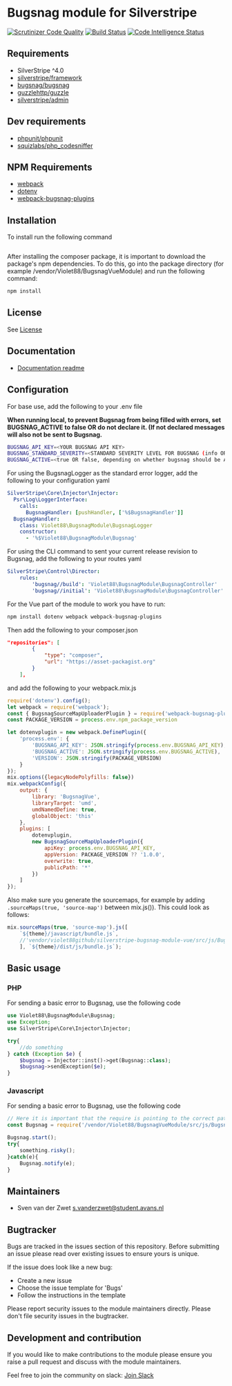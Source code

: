 # Bugsnag module for Silverstripe
[![Scrutinizer Code Quality](https://scrutinizer-ci.com/g/Violet88github/silverstripe-bugsnag-module-vue/badges/quality-score.png?b=master)](https://scrutinizer-ci.com/g/Violet88github/silverstripe-bugsnag-module-vue/?branch=master)
[![Build Status](https://scrutinizer-ci.com/g/Violet88github/silverstripe-bugsnag-module-vue/badges/build.png?b=master)](https://scrutinizer-ci.com/g/Violet88github/silverstripe-bugsnag-module-vue/build-status/master)
[![Code Intelligence Status](https://scrutinizer-ci.com/g/Violet88github/silverstripe-bugsnag-module-vue/badges/code-intelligence.svg?b=master)](https://scrutinizer-ci.com/code-intelligence)
## Requirements

* SilverStripe ^4.0
* [silverstripe/framework](https://packagist.org/packages/silverstripe/framework)
* [bugsnag/bugsnag](https://packagist.org/packages/bugsnag/bugsnag)
* [guzzlehttp/guzzle](https://packagist.org/packages/guzzlehttp/guzzle)
* [silverstripe/admin](https://packagist.org/packages/silverstripe/admin)

## Dev requirements
* [phpunit/phpunit](https://packagist.org/packages/phpunit/phpunit)
* [squizlabs/php_codesniffer](https://packagist.org/packages/squizlabs/php_codesniffer)

## NPM Requirements
* [webpack](https://www.npmjs.com/package/webpack)
* [dotenv](https://www.npmjs.com/package/dotenv)
* [webpack-bugsnag-plugins](https://www.npmjs.com/package/webpack-bugsnag-plugins)

## Installation
To install run the following command
```bash

```
After installing the composer package, it is important to download the package's npm dependencies. To do this, go into the package directory (for example /vendor/Violet88/BugsnagVueModule) and run the following command:
```bash
npm install
```
## License
See [License](license.md)

## Documentation
 * [Documentation readme](docs/en/readme.md)

## Configuration
For base use, add the following to your .env file

<strong>When running local, to prevent Bugsnag from being filled with errors, set BUGSNAG_ACTIVE to false OR do not declare it. (If not declared messages will also not be sent to Bugsnag.</strong>

```bash
BUGSNAG_API_KEY=<YOUR BUGSNAG API KEY>
BUGSNAG_STANDARD_SEVERITY=<STANDARD SEVERITY LEVEL FOR BUGSNAG (info OR warning OR error)>
BUGSNAG_ACTIVE=<true OR false, depending on whether bugsnag should be ACTIVE>
```
For using the BugsnagLogger as the standard error logger, add the following to your configuration yaml
```yaml
SilverStripe\Core\Injector\Injector:
  Psr\Log\LoggerInterface:
    calls:
      BugsnagHandler: [pushHandler, ['%$BugsnagHandler']]
  BugsnagHandler:
    class: Violet88\BugsnagModule\BugsnagLogger
    constructor:
      - '%$Violet88\BugsnagModule\Bugsnag'
```
For using the CLI command to sent your current release revision to Bugsnag, add the following to your routes yaml
```yaml
SilverStripe\Control\Director:
    rules:
        'bugsnag//build': 'Violet88\BugsnagModule\BugsnagController'
        'bugsnag//initial': 'Violet88\BugsnagModule\BugsnagController'
```
For the Vue part of the module to work you have to run:
```bash
npm install dotenv webpack webpack-bugsnag-plugins
```
Then add the following to your composer.json
```json
"repositories": [
        {
            "type": "composer",
            "url": "https://asset-packagist.org"
        }
    ],
```
and add the following to your webpack.mix.js
```js
require('dotenv').config();
let webpack = require('webpack');
const { BugsnagSourceMapUploaderPlugin } = require('webpack-bugsnag-plugins');
const PACKAGE_VERSION = process.env.npm_package_version

let dotenvplugin = new webpack.DefinePlugin({
    'process.env': {
        'BUGSNAG_API_KEY': JSON.stringify(process.env.BUGSNAG_API_KEY),
        'BUGSNAG_ACTIVE': JSON.stringify(process.env.BUGSNAG_ACTIVE),
        'VERSION': JSON.stringify(PACKAGE_VERSION)
    }
});
mix.options({legacyNodePolyfills: false})
mix.webpackConfig({
    output: {
        library: 'BugsnagVue',
        libraryTarget: 'umd',
        umdNamedDefine: true,
        globalObject: 'this'
    },
    plugins: [
        dotenvplugin,
        new BugsnagSourceMapUploaderPlugin({
            apiKey: process.env.BUGSNAG_API_KEY,
            appVersion: PACKAGE_VERSION ?? '1.0.0',
            overwrite: true,
            publicPath: '*'
        })
    ]
});

```
Also make sure you generate the sourcemaps, for example by adding `.sourceMaps(true, 'source-map')` between mix.js()). This could look as follows:
```js
mix.sourceMaps(true, 'source-map').js([
    `${theme}/javascript/bundle.js`,
    //'vendor/violet88github/silverstripe-bugsnag-module-vue/src/js/BugsnagVue.js'
    ], `${theme}/dist/js/bundle.js`);
```

## Basic usage
### PHP
For sending a basic error to Bugsnag, use the following code
```php
use Violet88\BugsnagModule\Bugsnag;
use Exception;
use SilverStripe\Core\Injector\Injector;

try{
    //do something
} catch (Exception $e) {
    $bugsnag = Injector::inst()->get(Bugsnag::class);
    $bugsnag->sendException($e);
}
```

### Javascript
For sending a basic error to Bugsnag, use the following code
```js
// Here it is important that the require is pointing to the correct path. Point it to the path where you've installed the composer package.
const Bugsnag = require('/vendor/Violet88/BugsnagVueModule/src/js/BugsnagVue.js');

Bugsnag.start();
try{
    something.risky();
}catch(e){
    Bugsnag.notify(e);
}
```

## Maintainers
 * Sven van der Zwet <s.vanderzwet@student.avans.nl>

## Bugtracker
Bugs are tracked in the issues section of this repository. Before submitting an issue please read over
existing issues to ensure yours is unique.

If the issue does look like a new bug:

 - Create a new issue
 - Choose the issue template for 'Bugs'
 - Follow the instructions in the template

Please report security issues to the module maintainers directly. Please don't file security issues in the bugtracker.

## Development and contribution
If you would like to make contributions to the module please ensure you raise a pull request and discuss with the module maintainers.

Feel free to join the community on slack: [Join Slack](https://join.slack.com/t/silverstripe-bugsnag/shared_invite/zt-1gprtht4j-RIY_QyhTTxJZliDRlBAS~Q)
